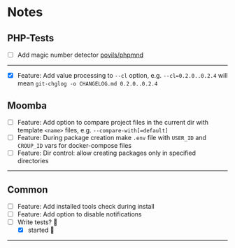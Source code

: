 # Notes

## PHP-Tests

- [ ] Add magic number detector [povils/phpmnd](https://github.com/povils/phpmnd)

---

- [x] Feature: Add value processing to `--cl` option, e.g. `--cl=0.2.0..0.2.4` will mean `git-chglog -o CHANGELOG.md 0.2.0..0.2.4`

## Moomba

- [ ] Feature: Add option to compare project files in the current dir with template `<name>` files, e.g. `--compare-with[=default]`
- [ ] Feature: During package creation make `.env` file with `USER_ID` and `CROUP_ID` vars for docker-compose files
- [ ] Feature: Dir control: allow creating packages only in specified directories

---

## Common

- [ ] Feature: Add installed tools check during install
- [ ] Feature: Add option to disable notifications
- [ ] Write tests? 🤦‍
  - [x] started 🎈

---
